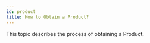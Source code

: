 ```yaml
---
id: product
title: How to Obtain a Product? 
---
```


This topic describes the process of obtaining a Product.
